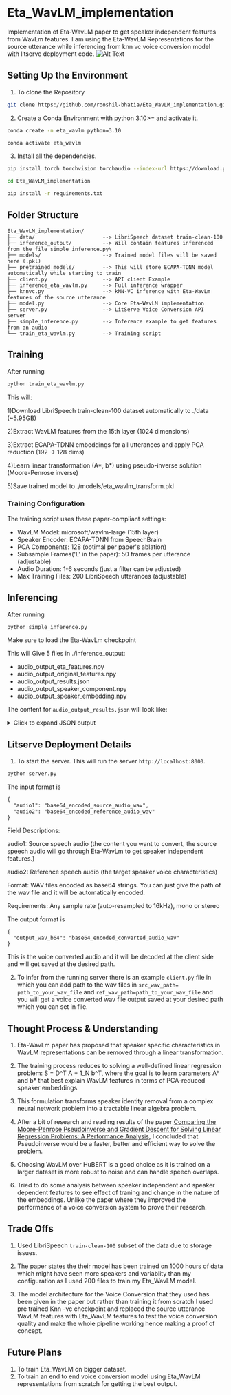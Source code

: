 # Eta_WavLM_implementation
Implementation of Eta-WavLM paper to get speaker independent features from WavLm features. I am using the Eta-WavLM Representations for the source utterance while inferencing from knn vc voice conversion model with litserve deployment code.
![Alt Text](https://github.com/rooshil-bhatia/Eta_WavLM_implementation/blob/main/updated_diagram.jpeg)

## Setting Up the Environment
1) To clone the Repository
```bash
git clone https://github.com/rooshil-bhatia/Eta_WavLM_implementation.git
```
2) Create a Conda Environment with python 3.10>= and activate it.
```bash
conda create -n eta_wavlm python=3.10
```
```bash
conda activate eta_wavlm
```
3) Install all the dependencies.
```bash
pip install torch torchvision torchaudio --index-url https://download.pytorch.org/whl/cu118
```
```bash
cd Eta_WavLM_implementation
```
```bash
pip install -r requirements.txt
```
## Folder Structure
```
Eta_WavLM_implementation/
├── data/                      --> LibriSpeech dataset train-clean-100
├── inference_output/          --> Will contain features inferenced from the file simple_inference.py\
├── models/                    --> Trained model files will be saved here (.pkl)
├── pretrained_models/         --> This will store ECAPA-TDNN model automatically while starting to train
├── client.py                  --> API client Example
├── inference_eta_wavlm.py     --> Full inference wrapper
├── knnvc.py                   --> kNN-VC inference with Eta-WavLm features of the source utterance
├── model.py                   --> Core Eta-WavLM implementation
├── server.py                  --> LitServe Voice Conversion API server
├── simple_inference.py        --> Inference example to get features from an audio
└── train_eta_wavlm.py         --> Training script
```
## Training 
After running
```bash
python train_eta_wavlm.py
```
This will:

1)Download LibriSpeech train-clean-100 dataset automatically to ./data (~5.95GB)

2)Extract WavLM features from the 15th layer (1024 dimensions)

3)Extract ECAPA-TDNN embeddings for all utterances and apply PCA reduction (192 → 128 dims)

4)Learn linear transformation (A*, b*) using pseudo-inverse solution (Moore-Penrose inverse)

5)Save trained model to ./models/eta_wavlm_transform.pkl

### Training Configuration
The training script uses these paper-compliant settings:
- WavLM Model: microsoft/wavlm-large (15th layer)
- Speaker Encoder: ECAPA-TDNN from SpeechBrain
- PCA Components: 128 (optimal per paper's ablation)
- Subsample Frames('L' in the paper): 50 frames per utterance (adjustable)
- Audio Duration: 1-6 seconds (just a filter can be adjusted)
- Max Training Files: 200 LibriSpeech utterances (adjustable)


## Inferencing

After running
```bash
python simple_inference.py
```
Make sure to load the Eta-WavLm checkpoint

This will Give 5 files in ./inference_output:
- audio_output_eta_features.npy
- audio_output_original_features.npy
- audio_output_results.json
- audio_output_speaker_component.npy
- audio_output_speaker_embedding.npy

The content for `audio_output_results.json` will look like:
<details>
<summary>Click to expand JSON output</summary>

<br>

<pre>
<code>{
  "audio_path": "/speech/suma/rooshil/sample1.wav",
  "duration_seconds": 7.25,
  "sequence_length": 300,
  "feature_dimension": 1024,
  "speaker_embedding_dimension": 192,
  "analysis": {
    "speaker_component_norm": 228.8349,
    "speaker_embedding_norm": 322.0620,
    "speaker_contribution_ratio": 0.8512,
    "original_feature_norm_mean": 268.8370,
    "eta_feature_norm_mean": 249.3773,
    "cosine_similarity_mean": 0.5927,
    "cosine_similarity_std": 0.1325,
    "original_feature_variance": 50.2814,
    "eta_feature_variance": 50.2814,
    "variance_retention_ratio": 1.0,
    "speaker_removal_effectiveness": 0.4073
  },
  "model_info": {
    "wavlm_model": "microsoft/wavlm-large",
    "wavlm_layer": 15,
    "speaker_encoder": "ECAPA-TDNN",
    "A_star_shape": [128, 1024],
    "b_star_shape": [1024]
  }
}
</code>
</pre>

</details>

## Litserve Deployment Details
1) To start the server. This will run the server `http://localhost:8000`.

```bash
python server.py
```

The input format is
```
{
  "audio1": "base64_encoded_source_audio_wav",
  "audio2": "base64_encoded_reference_audio_wav"
}

```
Field Descriptions:

audio1: Source speech audio (the content you want to convert, the source speech audio will go through Eta-WavLm to get speaker independent features.)

audio2: Reference speech audio (the target speaker voice characteristics)

Format: WAV files encoded as base64 strings. You can just give the path of the wav file and it will be automatically encoded.

Requirements: Any sample rate (auto-resampled to 16kHz), mono or stereo


The output format is 

```
{
  "output_wav_b64": "base64_encoded_converted_audio_wav"
}

```

This is the voice converted audio and it will be decoded at the client side and will get saved at the desired path.

2) To infer from the running server there is an example `client.py` file in which you can add path to the wav files in `src_wav_path= path_to_your_wav_file` and `ref_wav_path=path_to_your_wav_file` and you will get a voice converted wav file output saved at your desired path which you can set in file.


## Thought Process & Understanding

1) Eta-WavLm paper has proposed that speaker specific characteristics in WavLM representations can be removed through a linear transformation.
   
2) The training process reduces to solving a well-defined linear regression problem: S = D^T A + 1_N b^T, where the goal is to learn parameters A* and b* that best explain WavLM features in terms of PCA-reduced speaker embeddings.
   
3) This formulation transforms speaker identity removal from a complex neural network problem into a tractable linear algebra problem.
   
4) After a bit of research and reading results of the paper [Comparing the Moore-Penrose Pseudoinverse and Gradient Descent for Solving Linear Regression Problems: A Performance Analysis](https://arxiv.org/abs/2505.23552), I concluded that Pseudoinverse would be a faster, better and efficient way to solve the problem.
   
5) Choosing WavLM over HuBERT is a good choice as it is trained on a larger dataset is more robust to noise and can handle speech overlaps.

6) Tried to do some analysis between speaker independent and speaker dependent features to see effect of traning and change in the nature of the embeddings. Unlike the paper where they improved the performance of a voice conversion system to prove their research.

## Trade Offs

1) Used LibriSpeech `train-clean-100` subset of the data due to storage issues.

2) The paper states the their model has been trained on 1000 hours of data which might have seen more speakers and variablity than my configuration as I used 200 files to train my Eta_WavLM model.

3) The model architecture for the Voice Conversion that they used has been given in the paper but rather than training it from scratch I used pre trained Knn -vc checkpoint and replaced the source utterance WavLM features with Eta_WavLM features to test the voice conversion quality and make the whole pipeline working hence making a proof of concept.

## Future Plans

1) To train Eta_WavLM on bigger dataset.
2) To train an end to end voice conversion model using Eta_WavLM representations from scratch for getting the best output.

